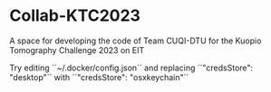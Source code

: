 # Collab-KTC2023
A space for developing the code of Team CUQI-DTU for the Kuopio Tomography Challenge 2023 on EIT


Try editing ´´~/.docker/config.json´´ and replacing ´´"credsStore": "desktop"´´ with ´´"credsStore": "osxkeychain"´´

